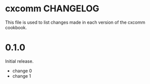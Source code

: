 # cxcomm CHANGELOG

This file is used to list changes made in each version of the cxcomm cookbook.

# 0.1.0

Initial release.

- change 0
- change 1

